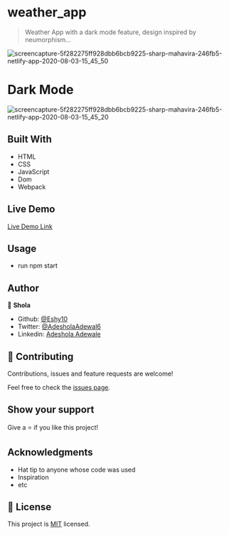 # weather_app

> Weather App with a dark mode feature, design inspired by neumorphism...

![screencapture-5f282275ff928dbb6bcb9225-sharp-mahavira-246fb5-netlify-app-2020-08-03-15_45_50](https://user-images.githubusercontent.com/52670459/89195395-9e90e100-d5a0-11ea-9841-3ff70d9e3b02.png)

# Dark Mode
![screencapture-5f282275ff928dbb6bcb9225-sharp-mahavira-246fb5-netlify-app-2020-08-03-15_45_20](https://user-images.githubusercontent.com/52670459/89195464-b5cfce80-d5a0-11ea-98bd-f68ed941bf99.png)


## Built With

- HTML
- CSS
- JavaScript
- Dom
- Webpack

## Live Demo

[Live Demo Link](  https://sharp-mahavira-246fb5.netlify.app)


## Usage

 - run npm start

## Author

👤 **Shola**

- Github: [@Eshy10](https://github.com/Eshy10)
- Twitter: [@AdesholaAdewal6](https://twitter.com/AdesholaAdewal6)
- Linkedin: [Adeshola Adewale ](https://www.linkedin.com/in/adewale-adeshola/)

## 🤝 Contributing

Contributions, issues and feature requests are welcome!

Feel free to check the [issues page](issues/).

## Show your support

Give a ⭐️ if you like this project!

## Acknowledgments

- Hat tip to anyone whose code was used
- Inspiration
- etc

## 📝 License

This project is [MIT](lic.url) licensed.
